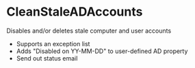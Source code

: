 # CleanStaleADAccounts
Disables and/or deletes stale computer and user accounts

- Supports an exception list
- Adds "Disabled on YY-MM-DD" to user-defined AD property
- Send out status email
